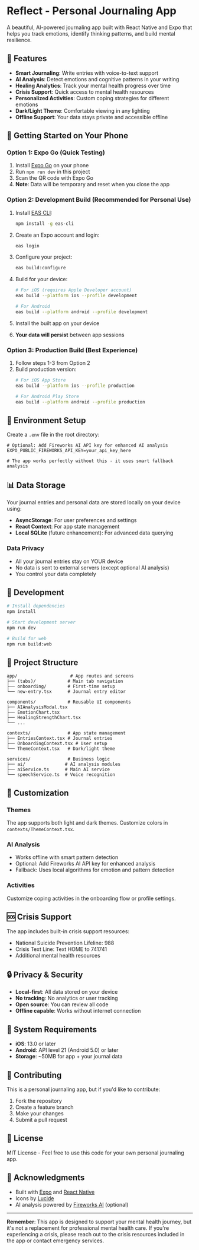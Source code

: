 # Reflect - Personal Journaling App

A beautiful, AI-powered journaling app built with React Native and Expo that helps you track emotions, identify thinking patterns, and build mental resilience.

## 🌟 Features

- **Smart Journaling**: Write entries with voice-to-text support
- **AI Analysis**: Detect emotions and cognitive patterns in your writing
- **Healing Analytics**: Track your mental health progress over time
- **Crisis Support**: Quick access to mental health resources
- **Personalized Activities**: Custom coping strategies for different emotions
- **Dark/Light Theme**: Comfortable viewing in any lighting
- **Offline Support**: Your data stays private and accessible offline

## 📱 Getting Started on Your Phone

### Option 1: Expo Go (Quick Testing)
1. Install [Expo Go](https://expo.dev/client) on your phone
2. Run `npm run dev` in this project
3. Scan the QR code with Expo Go
4. **Note**: Data will be temporary and reset when you close the app

### Option 2: Development Build (Recommended for Personal Use)
1. Install [EAS CLI](https://docs.expo.dev/build/setup/):
   ```bash
   npm install -g eas-cli
   ```

2. Create an Expo account and login:
   ```bash
   eas login
   ```

3. Configure your project:
   ```bash
   eas build:configure
   ```

4. Build for your device:
   ```bash
   # For iOS (requires Apple Developer account)
   eas build --platform ios --profile development
   
   # For Android
   eas build --platform android --profile development
   ```

5. Install the built app on your device
6. **Your data will persist** between app sessions

### Option 3: Production Build (Best Experience)
1. Follow steps 1-3 from Option 2
2. Build production version:
   ```bash
   # For iOS App Store
   eas build --platform ios --profile production
   
   # For Android Play Store
   eas build --platform android --profile production
   ```

## 🔧 Environment Setup

Create a `.env` file in the root directory:

```env
# Optional: Add Fireworks AI API key for enhanced AI analysis
EXPO_PUBLIC_FIREWORKS_API_KEY=your_api_key_here

# The app works perfectly without this - it uses smart fallback analysis
```

## 📊 Data Storage

Your journal entries and personal data are stored locally on your device using:
- **AsyncStorage**: For user preferences and settings
- **React Context**: For app state management
- **Local SQLite** (future enhancement): For advanced data querying

### Data Privacy
- All your journal entries stay on YOUR device
- No data is sent to external servers (except optional AI analysis)
- You control your data completely

## 🚀 Development

```bash
# Install dependencies
npm install

# Start development server
npm run dev

# Build for web
npm run build:web
```

## 📁 Project Structure

```
app/                    # App routes and screens
├── (tabs)/            # Main tab navigation
├── onboarding/        # First-time setup
└── new-entry.tsx      # Journal entry editor

components/            # Reusable UI components
├── AIAnalysisModal.tsx
├── EmotionChart.tsx
├── HealingStrengthChart.tsx
└── ...

contexts/              # App state management
├── EntriesContext.tsx # Journal entries
├── OnboardingContext.tsx # User setup
└── ThemeContext.tsx   # Dark/light theme

services/              # Business logic
├── ai/               # AI analysis modules
├── aiService.ts      # Main AI service
└── speechService.ts  # Voice recognition
```

## 🎨 Customization

### Themes
The app supports both light and dark themes. Customize colors in `contexts/ThemeContext.tsx`.

### AI Analysis
- Works offline with smart pattern detection
- Optional: Add Fireworks AI API key for enhanced analysis
- Fallback: Uses local algorithms for emotion and pattern detection

### Activities
Customize coping activities in the onboarding flow or profile settings.

## 🆘 Crisis Support

The app includes built-in crisis support resources:
- National Suicide Prevention Lifeline: 988
- Crisis Text Line: Text HOME to 741741
- Additional mental health resources

## 🔒 Privacy & Security

- **Local-first**: All data stored on your device
- **No tracking**: No analytics or user tracking
- **Open source**: You can review all code
- **Offline capable**: Works without internet connection

## 📱 System Requirements

- **iOS**: 13.0 or later
- **Android**: API level 21 (Android 5.0) or later
- **Storage**: ~50MB for app + your journal data

## 🤝 Contributing

This is a personal journaling app, but if you'd like to contribute:
1. Fork the repository
2. Create a feature branch
3. Make your changes
4. Submit a pull request

## 📄 License

MIT License - Feel free to use this code for your own personal journaling app.

## 🙏 Acknowledgments

- Built with [Expo](https://expo.dev/) and [React Native](https://reactnative.dev/)
- Icons by [Lucide](https://lucide.dev/)
- AI analysis powered by [Fireworks AI](https://fireworks.ai/) (optional)

---

**Remember**: This app is designed to support your mental health journey, but it's not a replacement for professional mental health care. If you're experiencing a crisis, please reach out to the crisis resources included in the app or contact emergency services.